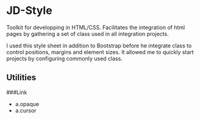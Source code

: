 # JD-Style
Toolkit for developping in HTML/CSS. Facilitates the integration of html pages by gathering a set of class used in all integration projects.

I used this style sheet in addition to Bootstrap before he integrate class to control positions, margins and element sizes. It allowed me to quickly start projects by configuring commonly used class.

## Utilities
  ###Link
  
  <ul>
    <li>a.opaque</li>
    <li>a.cursor</li>
  </ul>
